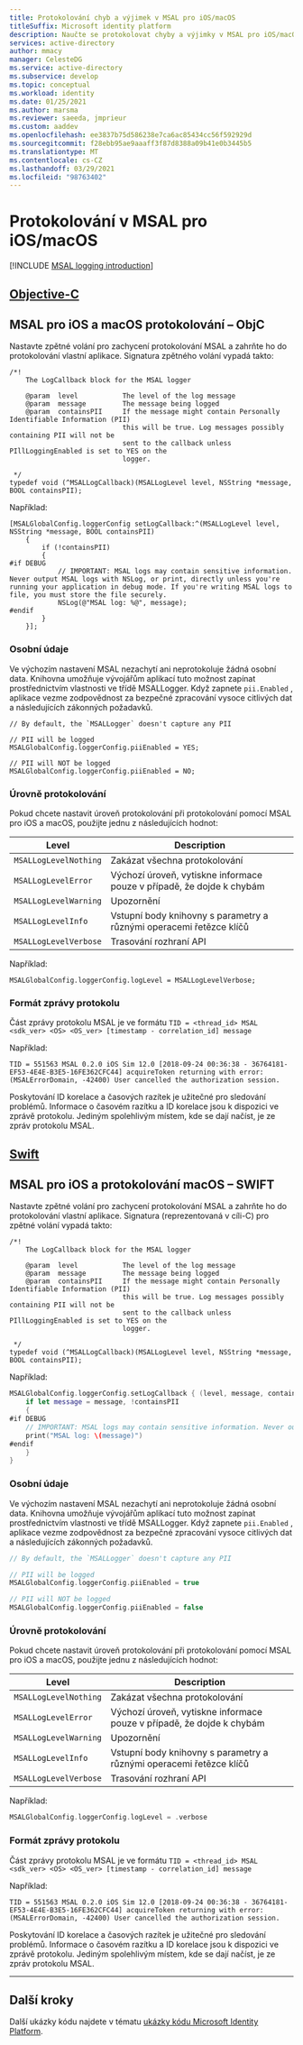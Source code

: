 ```yaml
---
title: Protokolování chyb a výjimek v MSAL pro iOS/macOS
titleSuffix: Microsoft identity platform
description: Naučte se protokolovat chyby a výjimky v MSAL pro iOS/macOS.
services: active-directory
author: mmacy
manager: CelesteDG
ms.service: active-directory
ms.subservice: develop
ms.topic: conceptual
ms.workload: identity
ms.date: 01/25/2021
ms.author: marsma
ms.reviewer: saeeda, jmprieur
ms.custom: aaddev
ms.openlocfilehash: ee3837b75d586238e7ca6ac85434cc56f592929d
ms.sourcegitcommit: f28ebb95ae9aaaff3f87d8388a09b41e0b3445b5
ms.translationtype: MT
ms.contentlocale: cs-CZ
ms.lasthandoff: 03/29/2021
ms.locfileid: "98763402"
---
```

# <a name="logging-in-msal-for-iosmacos"></a>Protokolování v MSAL pro iOS/macOS

[!INCLUDE [MSAL logging introduction](../../../includes/active-directory-develop-error-logging-introduction.md)]

## <a name="objective-c"></a>[Objective-C](#tab/objc)

## <a name="msal-for-ios-and-macos-logging-objc"></a>MSAL pro iOS a macOS protokolování – ObjC

Nastavte zpětné volání pro zachycení protokolování MSAL a zahrňte ho do protokolování vlastní aplikace. Signatura zpětného volání vypadá takto:

```objc
/*!
    The LogCallback block for the MSAL logger
 
    @param  level           The level of the log message
    @param  message         The message being logged
    @param  containsPII     If the message might contain Personally Identifiable Information (PII)
                            this will be true. Log messages possibly containing PII will not be
                            sent to the callback unless PIllLoggingEnabled is set to YES on the
                            logger.

 */
typedef void (^MSALLogCallback)(MSALLogLevel level, NSString *message, BOOL containsPII);
```

Například:

```objc
[MSALGlobalConfig.loggerConfig setLogCallback:^(MSALLogLevel level, NSString *message, BOOL containsPII)
    {
        if (!containsPII)
        {
#if DEBUG
            // IMPORTANT: MSAL logs may contain sensitive information. Never output MSAL logs with NSLog, or print, directly unless you're running your application in debug mode. If you're writing MSAL logs to file, you must store the file securely.
            NSLog(@"MSAL log: %@", message);
#endif
        }
    }];
```

### <a name="personal-data"></a>Osobní údaje

Ve výchozím nastavení MSAL nezachytí ani neprotokoluje žádná osobní data. Knihovna umožňuje vývojářům aplikací tuto možnost zapínat prostřednictvím vlastnosti ve třídě MSALLogger. Když zapnete `pii.Enabled` , aplikace vezme zodpovědnost za bezpečné zpracování vysoce citlivých dat a následujících zákonných požadavků.

```objc
// By default, the `MSALLogger` doesn't capture any PII

// PII will be logged
MSALGlobalConfig.loggerConfig.piiEnabled = YES;

// PII will NOT be logged
MSALGlobalConfig.loggerConfig.piiEnabled = NO;
```

### <a name="logging-levels"></a>Úrovně protokolování

Pokud chcete nastavit úroveň protokolování při protokolování pomocí MSAL pro iOS a macOS, použijte jednu z následujících hodnot:

|Level  |Description |
|---------|---------|
| `MSALLogLevelNothing`| Zakázat všechna protokolování |
| `MSALLogLevelError` | Výchozí úroveň, vytiskne informace pouze v případě, že dojde k chybám |
| `MSALLogLevelWarning` | Upozornění |
| `MSALLogLevelInfo` |  Vstupní body knihovny s parametry a různými operacemi řetězce klíčů |
|`MSALLogLevelVerbose`     |  Trasování rozhraní API |

Například:

```objc
MSALGlobalConfig.loggerConfig.logLevel = MSALLogLevelVerbose;
 ```

 ### <a name="log-message-format"></a>Formát zprávy protokolu

Část zprávy protokolu MSAL je ve formátu `TID = <thread_id> MSAL <sdk_ver> <OS> <OS_ver> [timestamp - correlation_id] message`

Například:

`TID = 551563 MSAL 0.2.0 iOS Sim 12.0 [2018-09-24 00:36:38 - 36764181-EF53-4E4E-B3E5-16FE362CFC44] acquireToken returning with error: (MSALErrorDomain, -42400) User cancelled the authorization session.`

Poskytování ID korelace a časových razítek je užitečné pro sledování problémů. Informace o časovém razítku a ID korelace jsou k dispozici ve zprávě protokolu. Jediným spolehlivým místem, kde se dají načíst, je ze zpráv protokolu MSAL.

## <a name="swift"></a>[Swift](#tab/swift)

## <a name="msal-for-ios-and-macos-logging-swift"></a>MSAL pro iOS a protokolování macOS – SWIFT

Nastavte zpětné volání pro zachycení protokolování MSAL a zahrňte ho do protokolování vlastní aplikace. Signatura (reprezentovaná v cíli-C) pro zpětné volání vypadá takto:

```objc
/*!
    The LogCallback block for the MSAL logger
 
    @param  level           The level of the log message
    @param  message         The message being logged
    @param  containsPII     If the message might contain Personally Identifiable Information (PII)
                            this will be true. Log messages possibly containing PII will not be
                            sent to the callback unless PIllLoggingEnabled is set to YES on the
                            logger.

 */
typedef void (^MSALLogCallback)(MSALLogLevel level, NSString *message, BOOL containsPII);
```

Například:

```swift
MSALGlobalConfig.loggerConfig.setLogCallback { (level, message, containsPII) in
    if let message = message, !containsPII
    {
#if DEBUG
    // IMPORTANT: MSAL logs may contain sensitive information. Never output MSAL logs with NSLog, or print, directly unless you're running your application in debug mode. If you're writing MSAL logs to file, you must store the file securely.
    print("MSAL log: \(message)")
#endif
    }
}
```

### <a name="personal-data"></a>Osobní údaje

Ve výchozím nastavení MSAL nezachytí ani neprotokoluje žádná osobní data. Knihovna umožňuje vývojářům aplikací tuto možnost zapínat prostřednictvím vlastnosti ve třídě MSALLogger. Když zapnete `pii.Enabled` , aplikace vezme zodpovědnost za bezpečné zpracování vysoce citlivých dat a následujících zákonných požadavků.

```swift
// By default, the `MSALLogger` doesn't capture any PII

// PII will be logged
MSALGlobalConfig.loggerConfig.piiEnabled = true

// PII will NOT be logged
MSALGlobalConfig.loggerConfig.piiEnabled = false
```

### <a name="logging-levels"></a>Úrovně protokolování

Pokud chcete nastavit úroveň protokolování při protokolování pomocí MSAL pro iOS a macOS, použijte jednu z následujících hodnot:

|Level  |Description |
|---------|---------|
| `MSALLogLevelNothing`| Zakázat všechna protokolování |
| `MSALLogLevelError` | Výchozí úroveň, vytiskne informace pouze v případě, že dojde k chybám |
| `MSALLogLevelWarning` | Upozornění |
| `MSALLogLevelInfo` |  Vstupní body knihovny s parametry a různými operacemi řetězce klíčů |
|`MSALLogLevelVerbose`     |  Trasování rozhraní API |

Například:

```swift
MSALGlobalConfig.loggerConfig.logLevel = .verbose
 ```

### <a name="log-message-format"></a>Formát zprávy protokolu

Část zprávy protokolu MSAL je ve formátu `TID = <thread_id> MSAL <sdk_ver> <OS> <OS_ver> [timestamp - correlation_id] message`

Například:

`TID = 551563 MSAL 0.2.0 iOS Sim 12.0 [2018-09-24 00:36:38 - 36764181-EF53-4E4E-B3E5-16FE362CFC44] acquireToken returning with error: (MSALErrorDomain, -42400) User cancelled the authorization session.`

Poskytování ID korelace a časových razítek je užitečné pro sledování problémů. Informace o časovém razítku a ID korelace jsou k dispozici ve zprávě protokolu. Jediným spolehlivým místem, kde se dají načíst, je ze zpráv protokolu MSAL.

---

## <a name="next-steps"></a>Další kroky

Další ukázky kódu najdete v tématu [ukázky kódu Microsoft Identity Platform](sample-v2-code.md).